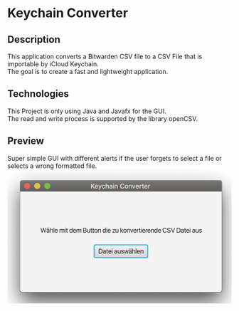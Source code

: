 # Keychain Converter

## Description
This application converts a Bitwarden CSV file to a CSV File that is importable by iCloud Keychain. <br/>
The goal is to create a fast and lightweight application.

## Technologies
This Project is only using Java and Javafx for the GUI. <br/>
The read and write process is supported by the library openCSV.

## Preview
Super simple GUI with different alerts if the user forgets to select a file or selects a wrong formatted file.
![Preview](preview.png)
